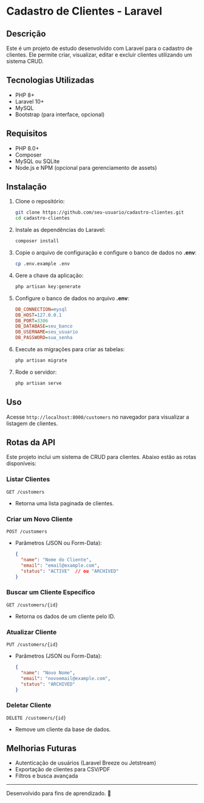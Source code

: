 # Cadastro de Clientes - Laravel

## Descrição

Este é um projeto de estudo desenvolvido com Laravel para o cadastro de clientes. Ele permite criar, visualizar, editar e excluir clientes utilizando um sistema CRUD.

## Tecnologias Utilizadas

- PHP 8+
- Laravel 10+
- MySQL
- Bootstrap (para interface, opcional)

## Requisitos

- PHP 8.0+
- Composer
- MySQL ou SQLite
- Node.js e NPM (opcional para gerenciamento de assets)

## Instalação

1. Clone o repositório:
   ```bash
   git clone https://github.com/seu-usuario/cadastro-clientes.git
   cd cadastro-clientes
   ```
2. Instale as dependências do Laravel:
   ```bash
   composer install
   ```
3. Copie o arquivo de configuração e configure o banco de dados no **.env**:
   ```bash
   cp .env.example .env
   ```
4. Gere a chave da aplicação:
   ```bash
   php artisan key:generate
   ```
5. Configure o banco de dados no arquivo **.env**:
   ```ini
   DB_CONNECTION=mysql
   DB_HOST=127.0.0.1
   DB_PORT=3306
   DB_DATABASE=seu_banco
   DB_USERNAME=seu_usuario
   DB_PASSWORD=sua_senha
   ```
6. Execute as migrações para criar as tabelas:
   ```bash
   php artisan migrate
   ```
7. Rode o servidor:
   ```bash
   php artisan serve
   ```

## Uso

Acesse `http://localhost:8000/customers` no navegador para visualizar a listagem de clientes.

## Rotas da API

Este projeto inclui um sistema de CRUD para clientes. Abaixo estão as rotas disponíveis:

### Listar Clientes

```
GET /customers
```

- Retorna uma lista paginada de clientes.

### Criar um Novo Cliente

```
POST /customers
```

- Parâmetros (JSON ou Form-Data):
  ```json
  {
    "name": "Nome do Cliente",
    "email": "email@example.com",
    "status": "ACTIVE"  // ou "ARCHIVED"
  }
  ```

### Buscar um Cliente Específico

```
GET /customers/{id}
```

- Retorna os dados de um cliente pelo ID.

### Atualizar Cliente

```
PUT /customers/{id}
```

- Parâmetros (JSON ou Form-Data):
  ```json
  {
    "name": "Novo Nome",
    "email": "novoemail@example.com",
    "status": "ARCHIVED"
  }
  ```

### Deletar Cliente

```
DELETE /customers/{id}
```

- Remove um cliente da base de dados.

## Melhorias Futuras

- Autenticação de usuários (Laravel Breeze ou Jetstream)
- Exportação de clientes para CSV/PDF
- Filtros e busca avançada

---

Desenvolvido para fins de aprendizado. 🚀

